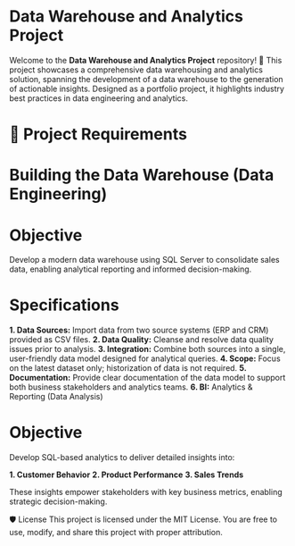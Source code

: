 # Data Warehouse and Analytics Project

Welcome to the **Data Warehouse and Analytics Project** repository! 🚀
This project showcases a comprehensive data warehousing and analytics solution, spanning the development of a data warehouse to the generation of actionable insights. Designed as a portfolio project, it highlights industry best practices in data engineering and analytics.

# 🚀 Project Requirements

# Building the Data Warehouse (Data Engineering)

# Objective

Develop a modern data warehouse using SQL Server to consolidate sales data, enabling analytical reporting and informed decision-making.

# Specifications

**1. Data Sources:** Import data from two source systems (ERP and CRM) provided as CSV files.
**2. Data Quality:** Cleanse and resolve data quality issues prior to analysis.
**3. Integration:** Combine both sources into a single, user-friendly data model designed for analytical queries.
**4. Scope:** Focus on the latest dataset only; historization of data is not required.
**5. Documentation:** Provide clear documentation of the data model to support both business stakeholders and analytics teams.
**6. BI:** Analytics & Reporting (Data Analysis)

# Objective

Develop SQL-based analytics to deliver detailed insights into:

**1. Customer Behavior**
**2. Product Performance**
**3. Sales Trends**

These insights empower stakeholders with key business metrics, enabling strategic decision-making.

🛡️ License
This project is licensed under the MIT License. You are free to use, modify, and share this project with proper attribution.
